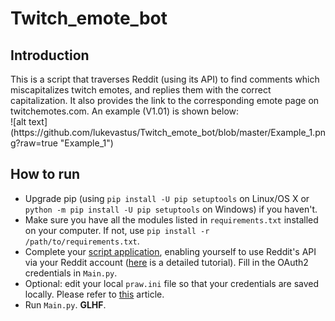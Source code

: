 # Twitch_emote_bot
<h2>Introduction</h2>
This is a script that traverses Reddit (using its API) to find comments which miscapitalizes twitch emotes, and replies them with the correct capitalization. It also provides the link to the corresponding emote page on twitchemotes.com. An example (V1.01) is shown below: <br>
![alt text](https://github.com/lukevastus/Twitch_emote_bot/blob/master/Example_1.png?raw=true "Example_1")

<h2>How to run</h2>
<ul>
<li>Upgrade pip (using <code>pip install -U pip setuptools</code> on Linux/OS X or <code>python -m pip install -U pip setuptools</code> on Windows) if you haven't.</li>
<li>Make sure you have all the modules listed in <code>requirements.txt</code> installed on your computer. If not, use <code>pip install -r /path/to/requirements.txt</code>.</li>
<li>Complete your <a href="https://www.reddit.com/prefs/apps">script application</a>, enabling yourself to use Reddit's API via your Reddit account (<a href="https://praw.readthedocs.io/en/latest/getting_started/authentication.html">here</a> is a detailed tutorial). Fill in the OAuth2 credentials in <code>Main.py</code>.</li>
<li>Optional: edit your local <code>praw.ini</code> file so that your credentials are saved locally. Please refer to <a href="https://praw.readthedocs.io/en/latest/getting_started/configuration/prawini.html">this</a> article.</li>
<li>Run <code>Main.py</code>. <b>GLHF</b>.</li>
</ul>
